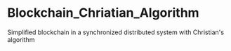 # Blockchain_Chriatian_Algorithm
Simplified blockchain in a synchronized distributed system with Christian's algorithm
